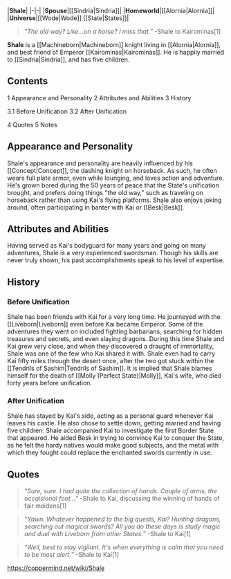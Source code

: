 |**Shale**|
|-|-|
|**Spouse**|[[Sindria\|Sindria]]|
|**Homeworld**|[[Alornia\|Alornia]]|
|**Universe**|[[Wode\|Wode]] [[State\|States]]|

>“*The old way? Like...on a horse? I miss that.*”
\-Shale to Kairominas[1]


**Shale** is a [[Machineborn\|Machineborn]] knight living in [[Alornia\|Alornia]], and best friend of Emperor [[Kairominas\|Kairominas]]. He is happily married to [[Sindria\|Sindria]], and has five children.

## Contents

1 Appearance and Personality
2 Attributes and Abilities
3 History

3.1 Before Unification
3.2 After Unification


4 Quotes
5 Notes


## Appearance and Personality
Shale's appearance and personality are heavily influenced by his [[Concept\|Concept]], the dashing knight on horseback. As such, he often wears full plate armor, even while lounging, and loves action and adventure. He's grown bored during the 50 years of peace that the State's unification brought, and prefers doing things "the old way," such as traveling on horseback rather than using Kai's flying platforms. Shale also enjoys joking around, often participating in banter with Kai or [[Besk\|Besk]].

## Attributes and Abilities
Having served as Kai's bodyguard for many years and going on many adventures, Shale is a very experienced swordsman. Though his skills are never truly shown, his past accomplishments speak to his level of expertise.

## History
### Before Unification
Shale has been friends with Kai for a very long time. He journeyed with the [[Liveborn\|Liveborn]] even before Kai became Emperor. Some of the adventures they went on included fighting barbarians, searching for hidden treasures and secrets, and even slaying dragons. During this time Shale and Kai grew very close, and when they discovered a draught of immortality, Shale was one of the few who Kai shared it with. Shale even had to carry Kai fifty miles through the desert once, after the two got stuck within the [[Tendrils of Sashim\|Tendrils of Sashim]]. It is implied that Shale blames himself for the death of [[Molly (Perfect State)\|Molly]], Kai's wife, who died forty years before unification.

### After Unification
Shale has stayed by Kai's side, acting as a personal guard whenever Kai leaves his castle. He also chose to settle down, getting married and having five children. Shale accompanied Kai to investigate the first Border State that appeared. He aided Besk in trying to convince Kai to conquer the State, as he felt the hardy natives would make good subjects, and the metal with which they fought could replace the enchanted swords currently in use.

## Quotes
>“*Sure, sure. I had quite the collection of hands. Couple of arms, the occaisional foot...*”
\-Shale to Kai, discussing the winning of hands of fair maidens[1]


>“*Yawn. Whatever happened to the big quests, Kai? Hunting dragons, searching out magical swords? All you do these days is study magic and duel with Liveborn from other States.*”
\-Shale to Kai[1]


>“*Well, best to stay vigilant. It's when everything is calm that you need to be most alert.*”
\-Shale to Kai[1]




https://coppermind.net/wiki/Shale